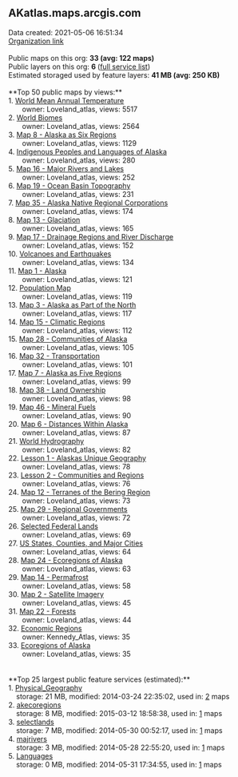 <h2>AKatlas.maps.arcgis.com</h2> Data created: 2021-05-06 16:51:34 <br /><a target='new' href='https://AKatlas.maps.arcgis.com'>Organization link</a><br /><br />Public maps on this org: <b>33 (avg: 122 maps)</b><br />Public layers on this org: <b>6 </b>(<a target='new' href='https://services.arcgis.com/9lLj24pi16Cx2dDK/ArcGIS/rest/services'>full service list</a>)<br />Estimated storaged used by feature layers: <b>41 MB (avg: 250 KB)</b><br /><br />**Top 50 public maps by views:**<br />  1. <a target='new' href='https://www.arcgis.com/home/item.html?id=5775602821ff45ecac92715bfc38d700'>World Mean Annual Temperature</a> <br />  &nbsp;&nbsp;&nbsp;&nbsp; &nbsp;&nbsp;owner: Loveland_atlas, views: 5517<br />  2. <a target='new' href='https://www.arcgis.com/home/item.html?id=39e3efe2b1a94a39946c6bc2c68d7d47'>World Biomes</a> <br />  &nbsp;&nbsp;&nbsp;&nbsp; &nbsp;&nbsp;owner: Loveland_atlas, views: 2564<br />  3. <a target='new' href='https://www.arcgis.com/home/item.html?id=a9553f975cc94a61b806afdf98172bcb'>Map 8 - Alaska as Six Regions</a> <br />  &nbsp;&nbsp;&nbsp;&nbsp; &nbsp;&nbsp;owner: Loveland_atlas, views: 1129<br />  4. <a target='new' href='https://www.arcgis.com/home/item.html?id=3432154eb8d54053a2864e532b85e707'>Indigenous Peoples and Languages of Alaska</a> <br />  &nbsp;&nbsp;&nbsp;&nbsp; &nbsp;&nbsp;owner: Loveland_atlas, views: 280<br />  5. <a target='new' href='https://www.arcgis.com/home/item.html?id=6d94f2150ff24585979e92dbaf963bd4'>Map 16 - Major Rivers and Lakes</a> <br />  &nbsp;&nbsp;&nbsp;&nbsp; &nbsp;&nbsp;owner: Loveland_atlas, views: 252<br />  6. <a target='new' href='https://www.arcgis.com/home/item.html?id=aae9a470fd5e4c29ace5f8578bed994c'>Map 19 - Ocean Basin Topography</a> <br />  &nbsp;&nbsp;&nbsp;&nbsp; &nbsp;&nbsp;owner: Loveland_atlas, views: 231<br />  7. <a target='new' href='https://www.arcgis.com/home/item.html?id=d4c9962f6de94314b7b97421ac16bcdd'>Map 35 - Alaska Native Regional Corporations</a> <br />  &nbsp;&nbsp;&nbsp;&nbsp; &nbsp;&nbsp;owner: Loveland_atlas, views: 174<br />  8. <a target='new' href='https://www.arcgis.com/home/item.html?id=6078917582c64616930089b52ceff2d4'>Map 13 - Glaciation</a> <br />  &nbsp;&nbsp;&nbsp;&nbsp; &nbsp;&nbsp;owner: Loveland_atlas, views: 165<br />  9. <a target='new' href='https://www.arcgis.com/home/item.html?id=3d855c7bd00443239085b3ad0cab58a9'>Map 17 - Drainage Regions and River Discharge</a> <br />  &nbsp;&nbsp;&nbsp;&nbsp; &nbsp;&nbsp;owner: Loveland_atlas, views: 152<br />  10. <a target='new' href='https://www.arcgis.com/home/item.html?id=6de949a82f6c4f98b38b86d4f0b395d8'>Volcanoes and Earthquakes</a> <br />  &nbsp;&nbsp;&nbsp;&nbsp; &nbsp;&nbsp;owner: Loveland_atlas, views: 134<br />  11. <a target='new' href='https://www.arcgis.com/home/item.html?id=a29988d1cf2f48d3a0f02798bd7a2618'>Map 1 - Alaska</a> <br />  &nbsp;&nbsp;&nbsp;&nbsp; &nbsp;&nbsp;owner: Loveland_atlas, views: 121<br />  12. <a target='new' href='https://www.arcgis.com/home/item.html?id=2b09896172b14eaabc939f60309bde12'>Population Map</a> <br />  &nbsp;&nbsp;&nbsp;&nbsp; &nbsp;&nbsp;owner: Loveland_atlas, views: 119<br />  13. <a target='new' href='https://www.arcgis.com/home/item.html?id=450bf9bd93394f6f947519c946a56067'>Map 3 - Alaska as Part of the North</a> <br />  &nbsp;&nbsp;&nbsp;&nbsp; &nbsp;&nbsp;owner: Loveland_atlas, views: 117<br />  14. <a target='new' href='https://www.arcgis.com/home/item.html?id=4376c10343c64ee3870bfb313fa4c786'>Map 15 - Climatic Regions</a> <br />  &nbsp;&nbsp;&nbsp;&nbsp; &nbsp;&nbsp;owner: Loveland_atlas, views: 112<br />  15. <a target='new' href='https://www.arcgis.com/home/item.html?id=c1ddac2d6a9f47028e2c5ce9c2991ae8'>Map 28 - Communities of Alaska</a> <br />  &nbsp;&nbsp;&nbsp;&nbsp; &nbsp;&nbsp;owner: Loveland_atlas, views: 105<br />  16. <a target='new' href='https://www.arcgis.com/home/item.html?id=ae98af041c8f42b9bae1cdfca26d96d9'>Map 32 - Transportation</a> <br />  &nbsp;&nbsp;&nbsp;&nbsp; &nbsp;&nbsp;owner: Loveland_atlas, views: 101<br />  17. <a target='new' href='https://www.arcgis.com/home/item.html?id=57492731f78c424ab17c5ec8f777767e'>Map 7 - Alaska as Five Regions</a> <br />  &nbsp;&nbsp;&nbsp;&nbsp; &nbsp;&nbsp;owner: Loveland_atlas, views: 99<br />  18. <a target='new' href='https://www.arcgis.com/home/item.html?id=efac0d920481446498968f0b7e69c985'>Map 38 - Land Ownership</a> <br />  &nbsp;&nbsp;&nbsp;&nbsp; &nbsp;&nbsp;owner: Loveland_atlas, views: 98<br />  19. <a target='new' href='https://www.arcgis.com/home/item.html?id=c51feee20475447db228b8f96f636b89'>Map 46 - Mineral Fuels</a> <br />  &nbsp;&nbsp;&nbsp;&nbsp; &nbsp;&nbsp;owner: Loveland_atlas, views: 90<br />  20. <a target='new' href='https://www.arcgis.com/home/item.html?id=d689146e134340f5b1d66ff2d5a62aa1'>Map 6 - Distances Within Alaska</a> <br />  &nbsp;&nbsp;&nbsp;&nbsp; &nbsp;&nbsp;owner: Loveland_atlas, views: 87<br />  21. <a target='new' href='https://www.arcgis.com/home/item.html?id=2be89f69c0be404c84d222b8e7534c6e'>World Hydrography</a> <br />  &nbsp;&nbsp;&nbsp;&nbsp; &nbsp;&nbsp;owner: Loveland_atlas, views: 82<br />  22. <a target='new' href='https://www.arcgis.com/home/item.html?id=a9955c3a13244569b53cd448dd30bd94'>Lesson 1 - Alaskas Unique Geography</a> <br />  &nbsp;&nbsp;&nbsp;&nbsp; &nbsp;&nbsp;owner: Loveland_atlas, views: 78<br />  23. <a target='new' href='https://www.arcgis.com/home/item.html?id=efc10334db5e44809ace13536a76e004'>Lesson 2 - Communities and Regions</a> <br />  &nbsp;&nbsp;&nbsp;&nbsp; &nbsp;&nbsp;owner: Loveland_atlas, views: 76<br />  24. <a target='new' href='https://www.arcgis.com/home/item.html?id=137758d072dd4b31ac92ff48b6666089'>Map 12 - Terranes of the Bering Region</a> <br />  &nbsp;&nbsp;&nbsp;&nbsp; &nbsp;&nbsp;owner: Loveland_atlas, views: 73<br />  25. <a target='new' href='https://www.arcgis.com/home/item.html?id=cdff26aa532e4017a5aaa323ed7cd9de'>Map 29 - Regional Governments</a> <br />  &nbsp;&nbsp;&nbsp;&nbsp; &nbsp;&nbsp;owner: Loveland_atlas, views: 72<br />  26. <a target='new' href='https://www.arcgis.com/home/item.html?id=7dcfa04cefc440b3ac3a5c5b3efd16d7'>Selected Federal Lands</a> <br />  &nbsp;&nbsp;&nbsp;&nbsp; &nbsp;&nbsp;owner: Loveland_atlas, views: 69<br />  27. <a target='new' href='https://www.arcgis.com/home/item.html?id=3da62b1f09b94ab989a77b0faaec8232'>US States, Counties, and Major Cities</a> <br />  &nbsp;&nbsp;&nbsp;&nbsp; &nbsp;&nbsp;owner: Loveland_atlas, views: 64<br />  28. <a target='new' href='https://www.arcgis.com/home/item.html?id=77466dfb3a3c4154ab946e17ea69fb64'>Map 24 - Ecoregions of Alaska</a> <br />  &nbsp;&nbsp;&nbsp;&nbsp; &nbsp;&nbsp;owner: Loveland_atlas, views: 63<br />  29. <a target='new' href='https://www.arcgis.com/home/item.html?id=631450a7b1984844beece3b8797dc1ad'>Map 14 - Permafrost</a> <br />  &nbsp;&nbsp;&nbsp;&nbsp; &nbsp;&nbsp;owner: Loveland_atlas, views: 58<br />  30. <a target='new' href='https://www.arcgis.com/home/item.html?id=396c101a97634e08a23df3edd36c2974'>Map 2 - Satellite Imagery</a> <br />  &nbsp;&nbsp;&nbsp;&nbsp; &nbsp;&nbsp;owner: Loveland_atlas, views: 45<br />  31. <a target='new' href='https://www.arcgis.com/home/item.html?id=d4ab3a499b6e4fc3af281aa99fbadcc6'>Map 22 - Forests</a> <br />  &nbsp;&nbsp;&nbsp;&nbsp; &nbsp;&nbsp;owner: Loveland_atlas, views: 44<br />  32. <a target='new' href='https://www.arcgis.com/home/item.html?id=1a942a8cf75f44c29ecf72b18154919b'>Economic Regions</a> <br />  &nbsp;&nbsp;&nbsp;&nbsp; &nbsp;&nbsp;owner: Kennedy_Atlas, views: 35<br />  33. <a target='new' href='https://www.arcgis.com/home/item.html?id=e55d551281734101b0b779546bbea8bd'>Ecoregions of Alaska</a> <br />  &nbsp;&nbsp;&nbsp;&nbsp; &nbsp;&nbsp;owner: Loveland_atlas, views: 35<br /><br /><br />**Top 25 largest public feature services (estimated):**<br /> 1. <a target='new' href='https://www.arcgis.com/home/item.html?id=0c55bf261f4547e8918a73b149c3ebfd'>Physical_Geography</a><br /> &nbsp;&nbsp;&nbsp;&nbsp;storage: 21 MB, modified: 2014-03-24 22:35:02,  used in: <a target='new' href='https://ed-ind-tb.s3-us-west-1.amazonaws.com/ADI/0c55bf261f4547e8918a73b149c3ebfd.html'> 2</a> maps<br /> 2. <a target='new' href='https://www.arcgis.com/home/item.html?id=685f9ab72a5847638b7bf01c8484a7db'>akecoregions</a><br /> &nbsp;&nbsp;&nbsp;&nbsp;storage: 8 MB, modified: 2015-03-12 18:58:38,  used in: <a target='new' href='https://ed-ind-tb.s3-us-west-1.amazonaws.com/ADI/685f9ab72a5847638b7bf01c8484a7db.html'> 1</a> maps<br /> 3. <a target='new' href='https://www.arcgis.com/home/item.html?id=898883f729aa4546ba3f07aa2466f350'>selectlands</a><br /> &nbsp;&nbsp;&nbsp;&nbsp;storage: 7 MB, modified: 2014-05-30 00:52:17,  used in: <a target='new' href='https://ed-ind-tb.s3-us-west-1.amazonaws.com/ADI/898883f729aa4546ba3f07aa2466f350.html'> 1</a> maps<br /> 4. <a target='new' href='https://www.arcgis.com/home/item.html?id=ec1f7aac25cf47f687c68f900995fbfe'>majrivers</a><br /> &nbsp;&nbsp;&nbsp;&nbsp;storage: 3 MB, modified: 2014-05-28 22:55:20,  used in: <a target='new' href='https://ed-ind-tb.s3-us-west-1.amazonaws.com/ADI/ec1f7aac25cf47f687c68f900995fbfe.html'> 1</a> maps<br /> 5. <a target='new' href='https://www.arcgis.com/home/item.html?id=3958ec3afd8046dfb1b6411b86016fb7'>Languages</a><br /> &nbsp;&nbsp;&nbsp;&nbsp;storage: 0 MB, modified: 2014-05-31 17:34:55,  used in: <a target='new' href='https://ed-ind-tb.s3-us-west-1.amazonaws.com/ADI/3958ec3afd8046dfb1b6411b86016fb7.html'> 1</a> maps<br />